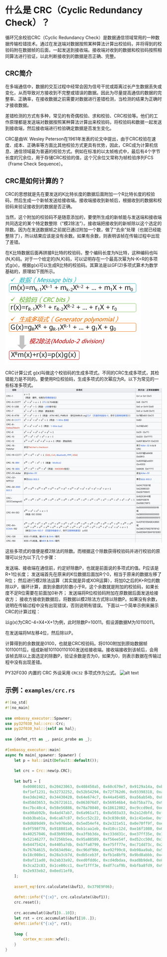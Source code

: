 

# 什么是 CRC（Cyclic Redundancy Check）？
循环冗余校验CRC（Cyclic Redundancy Check）是数据通信领域常用的一种数据传输检错技术。通过在发送端对数据按照某种算法计算出校验码，并将得到的校验码附在数据帧的后面，一起发送到接收端。接收端对收到的数据和校验码按照相同算法进行验证，以此判断接收到的数据是否正确、完整。

## CRC简介
在多端通信中，数据的交互过程中经常会因为信号干扰或距离过长产生数据丢失或变化，从而导致对方接收到不完整或错误的数据。因此为尽量提高通信的数据的完整率、正确率，在接收数据之前需要对数据进行差错检测，当检测的结果为正确时才接收数据。

差错检测的方式有多种，常见的有奇偶校验、求和校验、CRC校验等。他们的工作原理都是发送端对数据按照某种算法计算出来校验码，将校验码和数据一起发送到接收端，然后接收端进行检验确定数据是否发生变化。

CRC是由W. Wesley Peterson在1961年发表的论文中提出，由于CRC校验在速度、成本、正确率等方面比其他校验方式更具有优势，因此，CRC成为计算机信息、通信领域最为普遍的校验方式。例如在标准的以太帧格式中，最后有4个字节长度的冗余位，用于存储CRC校验的值，这个冗余位又常称为帧检验序列FCS（Frame Check Sequence）。

## CRC是如何计算的？
CRC的思想就是先在要发送的K比特长度的数据后面附加一个R比特长度的校验码，然后生成一个新帧发送给接收端。接收端接收到新帧后，根据收到的数据和校验码来验证接收到的数据是否正确。

当然，这个附加的校验码不是随意添加的，要使所生成的新帧能与发送端和接收端共同选定的某个特定数整除（“模2除法”）。接收端把接收到的新帧除以这个选定的除数。因为在发送数据帧之前就已通过附加一个数，做了“去余”处理（也就已经能整除了），所以结果应该是没有余数。如果有余数，则表明该帧在传输过程中出现了差错。

在K比特数据后面再拼接R比特的校验码，整个编码长度为N比特，这种编码也叫(N,K)码。对于一个给定的(N,K)码，可以证明存在一个最高次幂为N-K=R的多项式g(x)，根据g(x)可以生成R比特的校验码。其算法是以GF(2)多项式算术为数学基础的，原理如下图所示。
![alt text](./images/crc32.png)

CRC计算公式
g(x)叫做这个校验码的生成多项式。不同的CRC生成多项式，其检错能力是不同的。要使用R位校验码，生成多项式的次幂应为R。以下为常见的一些标准多项式。
![常见生成多项式](./images/crcequal.png)

这些多项式的值便是模2除法的除数。而根据这个除数获得校验码并进行校验的原理可以分为以下几个步骤：

发送端、接收端在通信前，约定好除数P，也就是前面说的多项式的值。P应该是R+1位长度；
发送端首先在原来的K位数据后面加R个0，相当于原来的数据左移了R位；
然后进行模2除法运算（其实就是异或XOR运算），将加0之后的K+R位的数除以P，循环计算，直到余数的阶数小于R，这个余数就是附加的校验码，如果长度不足R位需要在前面加0补齐；
发送端将R位校验码附加在原数据后面发送给接收方；
接收方接收到数据后，将数据以模2除法方式除以除数P。如果没有余数，说明在传输过程中没有出现错误，否则说明有错误。
下面以一个简单示例来展示CRC的计算过程：

以g(x)为CRC-4=X4+X+1为例，此时除数P=10011。假设源数据M为10110011。

在发送端将M左移4位，然后除以P。

计算得到的余数就是0100，也就是CRC校验码。将0100附加到原始数据帧10110011后，组成新帧101100110100发送给接收端。接收端接收到该帧后，会用该帧去除以上面选定的除数P，验证余数是否为0，如果为0，则表示数据在传输过程中没有出现差错。


PY32F030 内置的 CRC 外设采用 `CRC32` 多项式作为公式。
![alt text](https://wikimedia.org/api/rest_v1/media/math/render/svg/cfa7fcb462827b84baec949db82892752cfcb110)

## 示例：`examples/crc.rs`
``` rust
#![no_std]
#![no_main]

use embassy_executor::Spawner;
use py32f030_hal::crc::Crc;
use py32f030_hal::{self as hal};

use {defmt_rtt as _, panic_probe as _};

#[embassy_executor::main]
async fn main(_spawner: Spawner) {
    let p = hal::init(Default::default());

    let crc = Crc::new(p.CRC);

    let buf1 = [
        0x00001021, 0x20423063, 0x408450a5, 0x60c670e7, 0x9129a14a, 0xb16bc18c, 0xd1ade1ce,
        0xf1ef1231, 0x32732252, 0x52b54294, 0x72f762d6, 0x93398318, 0xa35ad3bd, 0xc39cf3ff,
        0xe3de2462, 0x34430420, 0x64e674c7, 0x44a45485, 0xa56ab54b, 0x85289509, 0xf5cfc5ac,
        0xd58d3653, 0x26721611, 0x063076d7, 0x569546b4, 0xb75ba77a, 0x97198738, 0xf7dfe7fe,
        0xc7bc48c4, 0x58e56886, 0x78a70840, 0x18612802, 0xc9ccd9ed, 0xe98ef9af, 0x89489969,
        0xa90ab92b, 0x4ad47ab7, 0x6a961a71, 0x0a503a33, 0x2a12dbfd, 0xfbbfeb9e, 0x9b798b58,
        0xbb3bab1a, 0x6ca67c87, 0x5cc52c22, 0x3c030c60, 0x1c41edae, 0xfd8fcdec, 0xad2abd0b,
        0x8d689d49, 0x7e976eb6, 0x5ed54ef4, 0x2e321e51, 0x0e70ff9f, 0xefbedfdd, 0xcffcbf1b,
        0x9f598f78, 0x918881a9, 0xb1caa1eb, 0xd10cc12d, 0xe16f1080, 0x00a130c2, 0x20e35004,
        0x40257046, 0x83b99398, 0xa3fbb3da, 0xc33dd31c, 0xe37ff35e, 0x129022f3, 0x32d24235,
        0x52146277, 0x7256b5ea, 0x95a88589, 0xf56ee54f, 0xd52cc50d, 0x34e224c3, 0x04817466,
        0x64475424, 0x4405a7db, 0xb7fa8799, 0xe75ff77e, 0xc71dd73c, 0x26d336f2, 0x069116b0,
        0x76764615, 0x5634d94c, 0xc96df90e, 0xe92f99c8, 0xb98aa9ab, 0x58444865, 0x78066827,
        0x18c008e1, 0x28a3cb7d, 0xdb5ceb3f, 0xfb1e8bf9, 0x9bd8abbb, 0x4a755a54, 0x6a377a16,
        0x0af11ad0, 0x2ab33a92, 0xed0fdd6c, 0xcd4dbdaa, 0xad8b9de8, 0x8dc97c26, 0x5c644c45,
        0x3ca22c83, 0x1ce00cc1, 0xef1fff3e, 0xdf7caf9b, 0xbfba8fd9, 0x9ff86e17, 0x7e364e55,
        0x2e933eb2, 0x0ed11ef0,
    ];

    assert_eq!(crc.calculate(&buf1), 0x379E9F06);

    defmt::info!("{:x}", crc.calculate(&buf1));
    crc.reset();

    crc.accumulat(&buf1[0..10]);
    let rst = crc.accumulat(&buf1[10..]);
    defmt::info!("{:x}", rst);

    loop {
        cortex_m::asm::wfe();
    }
}

```